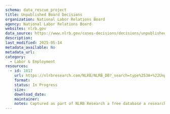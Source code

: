 ```yaml
---
schema: data_rescue_project 
title: Unpublished Board Decisions
organization: National Labor Relations Board
agency: National Labor Relations Board
websites: nlrb.gov
data_source: https://www.nlrb.gov/cases-decisions/decisions/unpublished-board-decisions
description: 
last_modified: 2025-05-14
metadata_available: No
metadata_url: 
category:
  - Labor & Employment 
resources:
  - id: 1017
    url: https://nlrbresearch.com/NLRB/NLRB_DB?_search=type%253A+%22Unpublished+Board+Decision%22
    format: 
    status: In Progress
    size: 
    download_date: 
    maintainer: 
    notes: Captured as part of NLRB Research a free database a researcher made.
---
```


